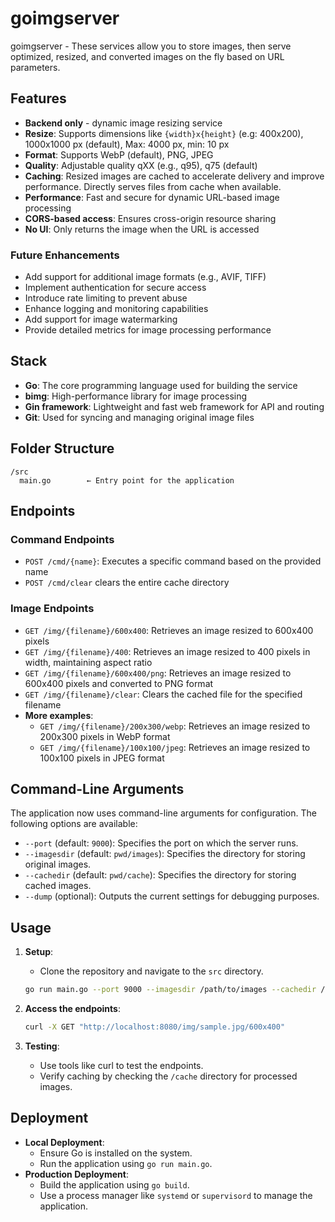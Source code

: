 # goimgserver

goimgserver - These services allow you to store images, then serve optimized, resized, and converted images on the fly based on URL parameters.

## Features

- **Backend only** - dynamic image resizing service
- **Resize**: Supports dimensions like `{width}x{height}` (e.g: 400x200), 1000x1000 px (default), Max: 4000 px, min: 10 px
- **Format**: Supports WebP (default), PNG, JPEG
- **Quality**: Adjustable quality qXX (e.g., q95), q75 (default)
- **Caching**: Resized images are cached to accelerate delivery and improve performance. Directly serves files from cache when available.
- **Performance**: Fast and secure for dynamic URL-based image processing
- **CORS-based access**: Ensures cross-origin resource sharing
- **No UI**: Only returns the image when the URL is accessed

### Future Enhancements

- Add support for additional image formats (e.g., AVIF, TIFF)
- Implement authentication for secure access
- Introduce rate limiting to prevent abuse
- Enhance logging and monitoring capabilities
- Add support for image watermarking
- Provide detailed metrics for image processing performance

## Stack

- **Go**: The core programming language used for building the service
- **bimg**: High-performance library for image processing
- **Gin framework**: Lightweight and fast web framework for API and routing
- **Git**: Used for syncing and managing original image files

## Folder Structure

```plaintext
/src
  main.go        ← Entry point for the application
```

## Endpoints

### Command Endpoints

- `POST /cmd/{name}`: Executes a specific command based on the provided name
- `POST /cmd/clear` clears the entire cache directory

### Image Endpoints

- `GET /img/{filename}/600x400`: Retrieves an image resized to 600x400 pixels
- `GET /img/{filename}/400`: Retrieves an image resized to 400 pixels in width, maintaining aspect ratio
- `GET /img/{filename}/600x400/png`: Retrieves an image resized to 600x400 pixels and converted to PNG format
- `GET /img/{filename}/clear`: Clears the cached file for the specified filename
- **More examples**:
  - `GET /img/{filename}/200x300/webp`: Retrieves an image resized to 200x300 pixels in WebP format
  - `GET /img/{filename}/100x100/jpeg`: Retrieves an image resized to 100x100 pixels in JPEG format

## Command-Line Arguments

The application now uses command-line arguments for configuration. The following options are available:

- `--port` (default: `9000`): Specifies the port on which the server runs.
- `--imagesdir` (default: `pwd/images`): Specifies the directory for storing original images.
- `--cachedir` (default: `pwd/cache`): Specifies the directory for storing cached images.
- `--dump` (optional): Outputs the current settings for debugging purposes.

## Usage

1. **Setup**:

   - Clone the repository and navigate to the `src` directory.

   ```bash
   go run main.go --port 9000 --imagesdir /path/to/images --cachedir /path/to/cache
   ```

2. **Access the endpoints**:

   ```bash
   curl -X GET "http://localhost:8080/img/sample.jpg/600x400"
   ```

3. **Testing**:
   - Use tools like curl to test the endpoints.
   - Verify caching by checking the `/cache` directory for processed images.

## Deployment

- **Local Deployment**:
  - Ensure Go is installed on the system.
  - Run the application using `go run main.go`.
- **Production Deployment**:
  - Build the application using `go build`.
  - Use a process manager like `systemd` or `supervisord` to manage the application.



